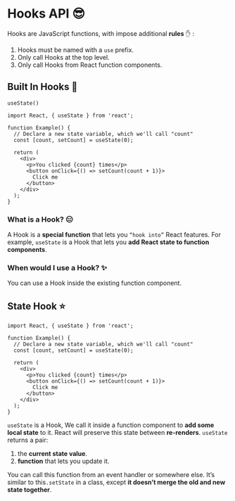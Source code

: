 # Hooks API :sunglasses:

Hooks are JavaScript functions, with impose additional **rules** :hand: :
1. Hooks must be named with a `use` prefix.
2. Only call Hooks at the top level.
3. Only call Hooks from React function components.

## Built In Hooks :new_moon_with_face:
`useState()`
```
import React, { useState } from 'react';

function Example() {
  // Declare a new state variable, which we'll call "count"
  const [count, setCount] = useState(0);

  return (
    <div>
      <p>You clicked {count} times</p>
      <button onClick={() => setCount(count + 1)}>
        Click me
      </button>
    </div>
  );
}
```

### What is a Hook? :expressionless:
A Hook is a **special function** that lets you `“hook into”` React features. For example, `useState` is a Hook that lets you **add React state to function components**.

### When would I use a Hook? :sparkles:
You can use a Hook inside the existing function component.

## State Hook :star:
```
import React, { useState } from 'react';

function Example() {
  // Declare a new state variable, which we'll call "count"
  const [count, setCount] = useState(0);

  return (
    <div>
      <p>You clicked {count} times</p>
      <button onClick={() => setCount(count + 1)}>
        Click me
      </button>
    </div>
  );
}
```

`useState` is a Hook, We call it inside a function component to **add some local state** to it. React will preserve this state between **re-renders**.
`useState` returns a pair:
1. the **current state value**.
1. **function** that lets you update it. 

You can call this function from an event handler or somewhere else. It’s similar to this`.setState` in a class, except **it doesn’t merge the old and new state together**.

